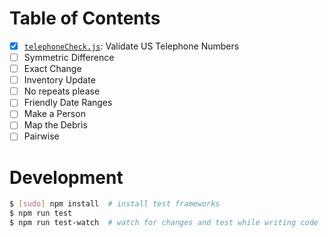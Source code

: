 # Table of Contents

* [x] [`telephoneCheck.js`](./src/telephoneCheck.js): Validate US Telephone Numbers
* [ ] Symmetric Difference
* [ ] Exact Change
* [ ] Inventory Update
* [ ] No repeats please
* [ ] Friendly Date Ranges
* [ ] Make a Person
* [ ] Map the Debris
* [ ] Pairwise

# Development

```sh
$ [sudo] npm install  # install test frameworks
$ npm run test
$ npm run test-watch  # watch for changes and test while writing code
```
